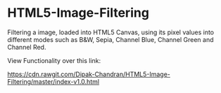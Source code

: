 # HTML5-Image-Filtering
Filtering a image, loaded into HTML5 Canvas, using its pixel values into different modes such as B&amp;W, Sepia, Channel Blue, Channel Green and Channel Red.

View Functionality over this link:

https://cdn.rawgit.com/Dipak-Chandran/HTML5-Image-Filtering/master/index-v1.0.html
